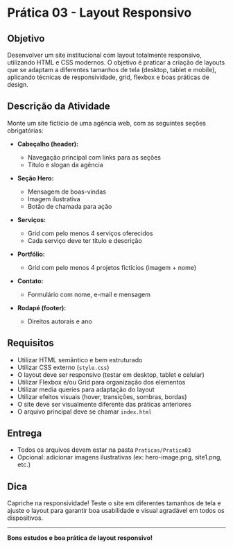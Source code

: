 # Prática 03 - Layout Responsivo

## Objetivo

Desenvolver um site institucional com layout totalmente responsivo, utilizando HTML e CSS modernos. O objetivo é praticar a criação de layouts que se adaptam a diferentes tamanhos de tela (desktop, tablet e mobile), aplicando técnicas de responsividade, grid, flexbox e boas práticas de design.

## Descrição da Atividade

Monte um site fictício de uma agência web, com as seguintes seções obrigatórias:

- **Cabeçalho (header):**
  - Navegação principal com links para as seções
  - Título e slogan da agência

- **Seção Hero:**
  - Mensagem de boas-vindas
  - Imagem ilustrativa
  - Botão de chamada para ação

- **Serviços:**
  - Grid com pelo menos 4 serviços oferecidos
  - Cada serviço deve ter título e descrição

- **Portfólio:**
  - Grid com pelo menos 4 projetos fictícios (imagem + nome)

- **Contato:**
  - Formulário com nome, e-mail e mensagem

- **Rodapé (footer):**
  - Direitos autorais e ano

## Requisitos

- Utilizar HTML semântico e bem estruturado
- Utilizar CSS externo (`style.css`)
- O layout deve ser responsivo (testar em desktop, tablet e celular)
- Utilizar Flexbox e/ou Grid para organização dos elementos
- Utilizar media queries para adaptação do layout
- Utilizar efeitos visuais (hover, transições, sombras, bordas)
- O site deve ser visualmente diferente das práticas anteriores
- O arquivo principal deve se chamar `index.html`

## Entrega

- Todos os arquivos devem estar na pasta `Praticas/Pratica03`
- Opcional: adicionar imagens ilustrativas (ex: hero-image.png, site1.png, etc.)

## Dica

Capriche na responsividade! Teste o site em diferentes tamanhos de tela e ajuste o layout para garantir boa usabilidade e visual agradável em todos os dispositivos.

---

**Bons estudos e boa prática de layout responsivo!**